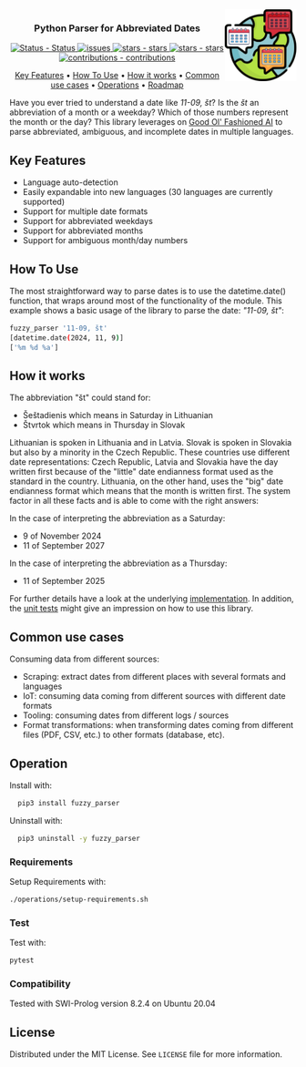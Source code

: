<img src="https://raw.githubusercontent.com/crgz/fuzzy_dates/master/.github/images/logo.svg" width="25%" align="right" style="border:0px solid white">

<h3 align="center">Python Parser for Abbreviated Dates</h3>

<p align="center">
    <a href="https://github.com/crgz/fuzzy_dates/actions?query=is%3Asuccess">
        <img src="https://github.com/crgz/fuzzy_dates/actions/workflows/04-ship.yml/badge.svg" alt="Status - Status">
    </a>
    <a href="https://github.com/crgz/fuzzy_dates/issues">
        <img src="https://img.shields.io/github/issues/crgz/fuzzy_dates.svg" alt="issues">
    </a>
    <a href="https://github.com/crgz/fuzzy_dates/stargazers">
        <img src="https://img.shields.io/github/stars/crgz/fuzzy_dates.svg" alt="stars - stars">
    </a>
    <a href="https://github.com/crgz/fuzzy_dates/graphs/contributors">
        <img src="https://img.shields.io/github/contributors/crgz/fuzzy_dates.svg" alt="stars - stars">
    </a>
    <a href="https://github.com/crgz/fuzzy_dates/blob/main/CONTRIBUTING.md">
        <img src="https://img.shields.io/badge/contributions-welcome-brightgreen.svg?style=flat" alt="contributions - contributions">
    </a>
</p>

<p align="center">
    <a href="#user-content-key-features">Key Features</a> •
    <a href="#user-content-how-to-use">How To Use</a> •
    <a href="#user-content-how-it-works">How it works</a> •
    <a href="#user-content-common-use-cases">Common use cases</a> •
    <a href="#user-content-operations">Operations</a> •
    <a href="#user-content-roadmap">Roadmap</a>
</p>

Have you ever tried to understand a date like *11-09, št*? Is the *št* an abbreviation of a month or a weekday? Which of
those numbers represent the month or the day? This library leverages on [Good Ol' Fashioned
AI](https://www.cambridge.org/core/books/abs/cambridge-handbook-of-artificial-intelligence/gofai/FCF7D6DD921658FE8AE9F2A2B0FECBDD)
to parse abbreviated, ambiguous, and incomplete dates in multiple languages.

## Key Features

* Language auto-detection
* Easily expandable into new languages (30 languages are currently supported)
* Support for multiple date formats
* Support for abbreviated weekdays
* Support for abbreviated months
* Support for ambiguous month/day numbers

## How To Use

The most straightforward way to parse dates is to use the datetime.date() function, that wraps around most of the
functionality of the module.  This example shows a basic usage of the library to parse the date: *"11-09, št"*:

```bash
fuzzy_parser '11-09, št'
[datetime.date(2024, 11, 9)]
['%m %d %a']
```

## How it works

The abbreviation "št" could stand for:
- Šeštadienis which means in Saturday in Lithuanian
- Štvrtok which means in Thursday in Slovak

Lithuanian is spoken in Lithuania and in Latvia. Slovak is spoken in Slovakia but also by a minority in the Czech Republic.
These countries use different date representations: Czech Republic, Latvia and Slovakia have the day written first because of
the "little" date endianness format used as the standard in the country. Lithuania, on the other hand, uses the "big" date
endianness format which means that the month is written first. The system factor in all these facts and is able to come with
the right answers:

In the case of interpreting the abbreviation as a Saturday:
-  9 of November 2024
- 11 of September 2027

In the case of interpreting the abbreviation as a Thursday:
- 11 of September 2025

For further details have a look at the underlying
[implementation](https://github.com/crgz/abbreviated_dates/blob/main/prolog/abbreviated_dates.pl). In addition, the [unit
tests](https://github.com/crgz/abbreviated_dates/blob/main/prolog/abbreviated_dates.pl.plt) might give an impression on how
to use this library.

## Common use cases

Consuming data from different sources:

* Scraping: extract dates from different places with several formats and languages
* IoT: consuming data coming from different sources with different date formats
* Tooling: consuming dates from different logs / sources
* Format transformations: when transforming dates coming from different files (PDF, CSV, etc.) to other formats (database, etc).

## Operation
Install with:

```bash
  pip3 install fuzzy_parser
```

Uninstall with:

```bash
  pip3 uninstall -y fuzzy_parser
```

### Requirements

Setup Requirements with:
```bash
./operations/setup-requirements.sh
```

### Test

Test with:

```bash
pytest
```

### Compatibility

Tested with SWI-Prolog version 8.2.4 on Ubuntu 20.04

## License

Distributed under the MIT License. See `LICENSE` file for more information.

